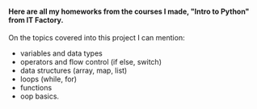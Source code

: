 #### Here are all my homeworks from the courses I made, "Intro to Python" from IT Factory.

On the topics covered into this project I can mention:
  - variables and data types
  - operators and flow control (if else, switch)
  - data structures (array, map, list)
  - loops (while, for)
  - functions
  - oop basics.
